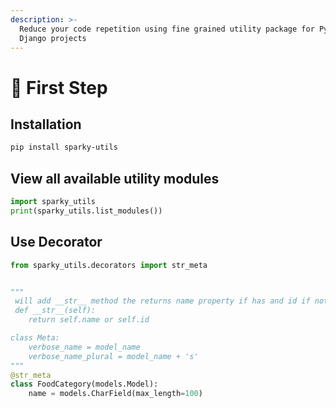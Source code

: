 ```yaml
---
description: >-
  Reduce your code repetition using fine grained utility package for Python and
  Django projects
---
```


# 🏁 First Step

## Installation

```bash
pip install sparky-utils

```

## View all available utility modules

```python
import sparky_utils
print(sparky_utils.list_modules())
```

## Use Decorator

```python
from sparky_utils.decorators import str_meta


"""
 will add __str__ method the returns name property if has and id if not and Meta class
 def __str__(self):
    return self.name or self.id

class Meta:
    verbose_name = model_name
    verbose_name_plural = model_name + 's'
"""
@str_meta 
class FoodCategory(models.Model):
    name = models.CharField(max_length=100)
```
